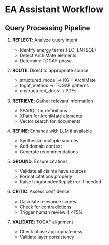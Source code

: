 # EA Assistant Workflow

## Query Processing Pipeline

1. **REFLECT**: Analyze query intent
   - Identify energy terms (IEC, ENTSOE)
   - Detect ArchiMate elements
   - Determine TOGAF phase

2. **ROUTE**: Direct to appropriate source
   - structured_model → KG + ArchiMate
   - togaf_method → TOGAF patterns
   - unstructured_docs → PDFs

3. **RETRIEVE**: Gather relevant information
   - SPARQL for definitions
   - XPath for ArchiMate elements
   - Vector search for documents

4. **REFINE**: Enhance with LLM if available
   - Synthesize multiple sources
   - Add domain context
   - Generate recommendations

5. **GROUND**: Ensure citations
   - Validate all claims have sources
   - Format citations properly
   - Raise UngroundedReplyError if needed

6. **CRITIC**: Assess confidence
   - Calculate relevance scores
   - Check for contradictions
   - Trigger human review if <75%

7. **VALIDATE**: TOGAF alignment
   - Check phase appropriateness
   - Validate layer consistency
